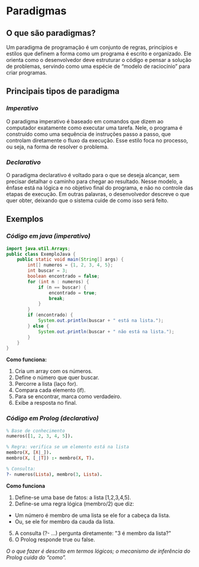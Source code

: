 # **Paradigmas**

## O que são paradigmas?
Um paradigma de programação é um conjunto de regras, princípios e estilos que definem a forma como um programa é escrito e organizado. Ele orienta como o desenvolvedor deve estruturar o código e pensar a solução de problemas, servindo como uma espécie de “modelo de raciocínio” para criar programas.

## Principais tipos de paradigma

### _Imperativo_ ###
O paradigma imperativo é baseado em comandos que dizem ao computador exatamente como executar uma tarefa. Nele, o programa é construído como uma sequência de instruções passo a passo, que controlam diretamente o fluxo da execução. Esse estilo foca no processo, ou seja, na forma de resolver o problema.

### _Declarativo_ ###
O paradigma declarativo é voltado para o que se deseja alcançar, sem precisar detalhar o caminho para chegar ao resultado. Nesse modelo, a ênfase está na lógica e no objetivo final do programa, e não no controle das etapas de execução. Em outras palavras, o desenvolvedor descreve o que quer obter, deixando que o sistema cuide de como isso será feito.

## Exemplos
### _Código em java (imperativo)_

```java
import java.util.Arrays;
public class ExemploJava {
    public static void main(String[] args) {
        int[] numeros = {1, 2, 3, 4, 5};
        int buscar = 3;
        boolean encontrado = false;
        for (int n : numeros) {
            if (n == buscar) {
                encontrado = true;
                break;
            }
        }
        if (encontrado) {
            System.out.println(buscar + " está na lista.");
        } else {
            System.out.println(buscar + " não está na lista.");
        }
    }
}
```
**Como funciona:**  
1. Cria um array com os números.  
2. Define o número que quer buscar.  
3. Percorre a lista (laço for).  
4. Compara cada elemento (if).  
5. Para se encontrar, marca como verdadeiro.  
6. Exibe a resposta no final.

### _Código em Prolog (declarativo)_
```prolog
% Base de conhecimento
numeros([1, 2, 3, 4, 5]).

% Regra: verifica se um elemento está na lista
membro(X, [X|_]).
membro(X, [_|T]) :- membro(X, T).

% Consulta:
?- numeros(Lista), membro(3, Lista).
```
**Como funciona**
1. Define-se uma base de fatos: a lista [1,2,3,4,5].  
2. Define-se uma regra lógica (membro/2) que diz:
- Um número é membro de uma lista se ele for a cabeça da lista.  
- Ou, se ele for membro da cauda da lista.
5. A consulta (?- ...) pergunta diretamente: "3 é membro da lista?"
6. O Prolog responde true ou false. 

_O o que fazer é descrito em termos lógicos; o mecanismo de inferência do Prolog cuida do “como”._